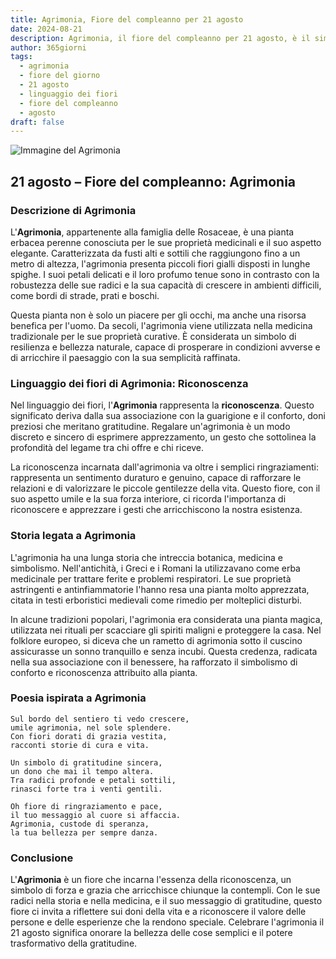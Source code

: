 ```yaml
---
title: Agrimonia, Fiore del compleanno per 21 agosto
date: 2024-08-21
description: Agrimonia, il fiore del compleanno per 21 agosto, è il simbolo di Riconoscenza. Scopri il suo significato unico, le storie affascinanti e la poesia che celebra la sua bellezza.
author: 365giorni
tags:
  - agrimonia
  - fiore del giorno
  - 21 agosto
  - linguaggio dei fiori
  - fiore del compleanno
  - agosto
draft: false
---
```


![Immagine del Agrimonia](https://cdn.pixabay.com/photo/2020/06/28/14/37/agrimony-flower-5349515_1280.jpg)


## 21 agosto – Fiore del compleanno: Agrimonia

### Descrizione di Agrimonia

L'**Agrimonia**, appartenente alla famiglia delle Rosaceae, è una pianta erbacea perenne conosciuta per le sue proprietà medicinali e il suo aspetto elegante. Caratterizzata da fusti alti e sottili che raggiungono fino a un metro di altezza, l'agrimonia presenta piccoli fiori gialli disposti in lunghe spighe. I suoi petali delicati e il loro profumo tenue sono in contrasto con la robustezza delle sue radici e la sua capacità di crescere in ambienti difficili, come bordi di strade, prati e boschi.

Questa pianta non è solo un piacere per gli occhi, ma anche una risorsa benefica per l'uomo. Da secoli, l'agrimonia viene utilizzata nella medicina tradizionale per le sue proprietà curative. È considerata un simbolo di resilienza e bellezza naturale, capace di prosperare in condizioni avverse e di arricchire il paesaggio con la sua semplicità raffinata.

### Linguaggio dei fiori di Agrimonia: Riconoscenza

Nel linguaggio dei fiori, l'**Agrimonia** rappresenta la **riconoscenza**. Questo significato deriva dalla sua associazione con la guarigione e il conforto, doni preziosi che meritano gratitudine. Regalare un'agrimonia è un modo discreto e sincero di esprimere apprezzamento, un gesto che sottolinea la profondità del legame tra chi offre e chi riceve.

La riconoscenza incarnata dall'agrimonia va oltre i semplici ringraziamenti: rappresenta un sentimento duraturo e genuino, capace di rafforzare le relazioni e di valorizzare le piccole gentilezze della vita. Questo fiore, con il suo aspetto umile e la sua forza interiore, ci ricorda l'importanza di riconoscere e apprezzare i gesti che arricchiscono la nostra esistenza.

### Storia legata a Agrimonia

L'agrimonia ha una lunga storia che intreccia botanica, medicina e simbolismo. Nell'antichità, i Greci e i Romani la utilizzavano come erba medicinale per trattare ferite e problemi respiratori. Le sue proprietà astringenti e antinfiammatorie l'hanno resa una pianta molto apprezzata, citata in testi erboristici medievali come rimedio per molteplici disturbi.

In alcune tradizioni popolari, l'agrimonia era considerata una pianta magica, utilizzata nei rituali per scacciare gli spiriti maligni e proteggere la casa. Nel folklore europeo, si diceva che un rametto di agrimonia sotto il cuscino assicurasse un sonno tranquillo e senza incubi. Questa credenza, radicata nella sua associazione con il benessere, ha rafforzato il simbolismo di conforto e riconoscenza attribuito alla pianta.

### Poesia ispirata a Agrimonia

```
Sul bordo del sentiero ti vedo crescere,  
umile agrimonia, nel sole splendere.  
Con fiori dorati di grazia vestita,  
racconti storie di cura e vita.

Un simbolo di gratitudine sincera,  
un dono che mai il tempo altera.  
Tra radici profonde e petali sottili,  
rinasci forte tra i venti gentili.

Oh fiore di ringraziamento e pace,  
il tuo messaggio al cuore si affaccia.  
Agrimonia, custode di speranza,  
la tua bellezza per sempre danza.
```

### Conclusione

L'**Agrimonia** è un fiore che incarna l'essenza della riconoscenza, un simbolo di forza e grazia che arricchisce chiunque la contempli. Con le sue radici nella storia e nella medicina, e il suo messaggio di gratitudine, questo fiore ci invita a riflettere sui doni della vita e a riconoscere il valore delle persone e delle esperienze che la rendono speciale. Celebrare l'agrimonia il 21 agosto significa onorare la bellezza delle cose semplici e il potere trasformativo della gratitudine.
